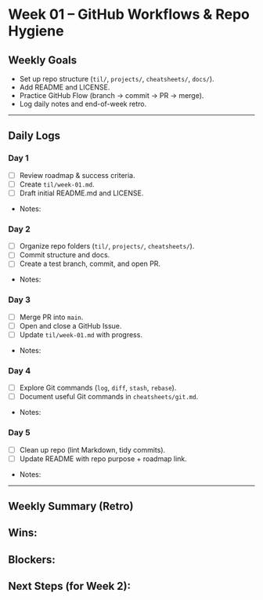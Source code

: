 # Week 01 – GitHub Workflows & Repo Hygiene

## Weekly Goals
- Set up repo structure (`til/`, `projects/`, `cheatsheets/`, `docs/`).
- Add README and LICENSE.
- Practice GitHub Flow (branch → commit → PR → merge).
- Log daily notes and end-of-week retro.

---

## Daily Logs

### Day 1
- [ ] Review roadmap & success criteria.
- [ ] Create `til/week-01.md`.
- [ ] Draft initial README.md and LICENSE.
- Notes:

### Day 2
- [ ] Organize repo folders (`til/`, `projects/`, `cheatsheets/`).
- [ ] Commit structure and docs.
- [ ] Create a test branch, commit, and open PR.
- Notes:

### Day 3
- [ ] Merge PR into `main`.
- [ ] Open and close a GitHub Issue.
- [ ] Update `til/week-01.md` with progress.
- Notes:

### Day 4
- [ ] Explore Git commands (`log`, `diff`, `stash`, `rebase`).
- [ ] Document useful Git commands in `cheatsheets/git.md`.
- Notes:

### Day 5
- [ ] Clean up repo (lint Markdown, tidy commits).
- [ ] Update README with repo purpose + roadmap link.
- Notes:

---

## Weekly Summary (Retro)
**Wins:**
- 

**Blockers:**
- 

**Next Steps (for Week 2):**
- 

